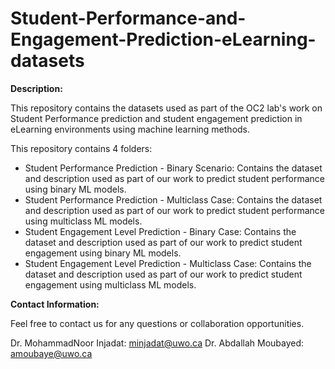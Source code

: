 # Student-Performance-and-Engagement-Prediction-eLearning-datasets

**Description:**

This repository contains the datasets used as part of the OC2 lab's work on Student Performance prediction and student engagement prediction in eLearning environments using machine learning methods. 

This repository contains 4 folders:
- Student Performance Prediction - Binary Scenario: Contains the dataset and description used as part of our work to predict student performance using binary ML models.
- Student Performance Prediction - Multiclass Case: Contains the dataset and description used as part of our work to predict student performance using multiclass ML models.
- Student Engagement Level Prediction - Binary Case: Contains the dataset and description used as part of our work to predict student engagement using binary ML models.
- Student Engagement Level Prediction - Multiclass Case: Contains the dataset and description used as part of our work to predict student engagement using multiclass ML models.

**Contact Information:**

Feel free to contact us for any questions or collaboration opportunities.

Dr. MohammadNoor Injadat: minjadat@uwo.ca
Dr. Abdallah Moubayed: amoubaye@uwo.ca
